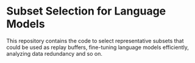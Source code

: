 # Subset Selection for Language Models
This repository contains the code to select representative subsets that could be used as replay buffers, fine-tuning language models efficiently, analyzing data redundancy and so on.

